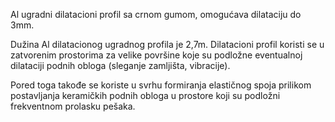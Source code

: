 Al ugradni dilatacioni profil sa crnom gumom, omogućava dilataciju do 3mm.

Dužina Al dilatacionog ugradnog profila je 2,7m. Dilatacioni profil koristi se u zatvorenim prostorima za velike površine koje su podložne eventualnoj dilataciji podnih obloga (sleganje zamljišta, vibracije).

Pored toga takođe se koriste u svrhu formiranja elastičnog spoja prilikom postavljanja keramičkih podnih obloga u prostore koji su podložni frekventnom prolasku pešaka.